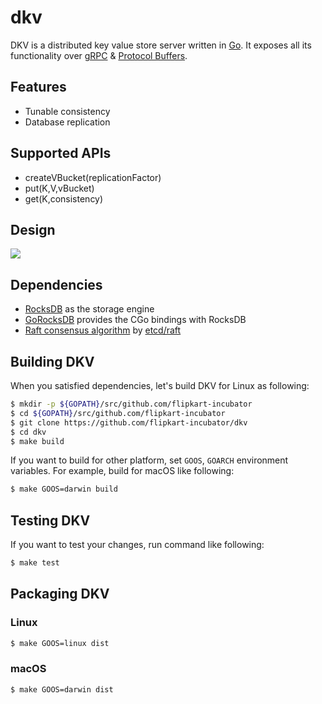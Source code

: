 # dkv
DKV is a distributed key value store server written in [Go](https://golang.org). It exposes all its functionality over
[gRPC](http://www.grpc.io) & [Protocol Buffers](https://developers.google.com/protocol-buffers/).

## Features
- Tunable consistency
- Database replication

## Supported APIs
* createVBucket(replicationFactor)
* put(K,V,vBucket)
* get(K,consistency)

## Design
<img src="https://github.com/flipkart-incubator/dkv/raw/master/docs/design.png">

## Dependencies
- [RocksDB](https://github.com/facebook/rocksdb) as the storage engine
- [GoRocksDB](https://github.com/tecbot/gorocksdb) provides the CGo bindings with RocksDB
- [Raft consensus algorithm](https://raft.github.io/) by [etcd/raft](https://github.com/etcd-io/etcd/tree/master/raft)

## Building DKV
When you satisfied dependencies, let's build DKV for Linux as following:

```bash
$ mkdir -p ${GOPATH}/src/github.com/flipkart-incubator
$ cd ${GOPATH}/src/github.com/flipkart-incubator
$ git clone https://github.com/flipkart-incubator/dkv
$ cd dkv
$ make build
```

If you want to build for other platform, set `GOOS`, `GOARCH` environment variables. For example, build for macOS like following:

```bash
$ make GOOS=darwin build
```

## Testing DKV

If you want to test your changes, run command like following:

```bash
$ make test
```

## Packaging DKV

###  Linux

```bash
$ make GOOS=linux dist
```

### macOS

```bash
$ make GOOS=darwin dist
```

